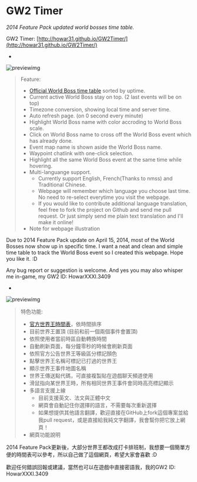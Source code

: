 # GW2 Timer #
*2014 Feature Pack updated world bosses time table.*

GW2 Timer: [http://howar31.github.io/GW2Timer/](http://howar31.github.io/GW2Timer/)

-

![previewimg](GW2Timer_Preview_en.png)

> Feature:  
> * [Official World Boss time table](https://www.guildwars2.com/en/news/the-megaserver-system-world-bosses-and-events/) sorted by uptime.
> * Current active World Boss stay on top. (2 last events will be on top)
> * Timezone conversion, showing local time and server time.
> * Auto refresh page. (on 0 second every minute)
> * Highlight World Boss name with color accroding to World Boss scale.
> * Click on World Boss name to cross off the World Boss event which has already done.
> * Event map name is shown aside the World Boss name.
> * Waypoint chatlink with one-click selection.
> * Highlight all the same World Boss event at the same time while hovering.
> * Multi-languange support.  
>   * Currently support English, French(Thanks to nmss) and Traditional Chinese.
>   * Webpage will remember which language you choose last time. No need to re-select everytime you visit the webpage.
>   * If you would like to contribute additional language translation, feel free to fork the project on Github and send me pull request. Or just simply send me plain text translation and I'll make it online!
> * Note for webpage illustration

Due to 2014 Feature Pack update on April 15, 2014, most of the World Bosses now show up in specific time.  I want a neat and clean and simple time table to track the World Boss event so I created this webpage.  Hope you like it. :D

Any bug report or suggestion is welcome.  And yes you may also whisper me in-game, my GW2 ID: HowarXXXI.3409

-

![previewimg](GW2Timer_Preview_zhtw.png)

> 特色功能:
> * [官方世界王時間表](https://www.guildwars2.com/en/news/the-megaserver-system-world-bosses-and-events/)，依時間排序
> * 目前世界王置頂 (目前和前一個兩個事件會置頂)
> * 依照使用者當前時區自動轉換時間
> * 自動刷新頁面，每分鐘零秒的時候會刷新頁面
> * 依照官方公告世界王等級區分標記顏色
> * 點擊世界王名稱可標記已打過的世界王
> * 顯示世界王事件地圖名稱
> * 世界王傳送點代碼，可直接複製貼在遊戲聊天頻道使用
> * 滑鼠指向某世界王時，所有相同世界王事件會同時高亮標記顯示
> * 多語言支援上線
>   * 目前支援英文、法文與正體中文
>   * 網頁會自動記住你選擇的語言，不需要每次重新選擇
>   * 如果想提供其他語言翻譯，歡迎直接在GitHub上fork這個專案並給我pull request，或是直接給我純文字翻譯，我會幫你把它放上網頁！
> * 網頁功能說明

2014 Feature Pack更新後，大部分世界王都改成打卡排班制，我想要一個簡單方便的時間表可以參考，所以自己做了這個網頁，希望大家會喜歡 :D

歡迎任何錯誤回報或建議，當然也可以在遊戲中直接密語我，我的GW2 ID: HowarXXXI.3409
